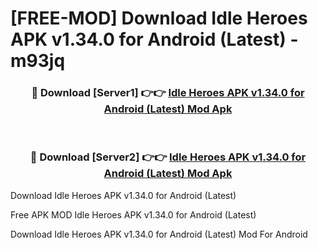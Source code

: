 # [FREE-MOD] Download Idle Heroes APK v1.34.0 for Android (Latest) - m93jq


<div align="center">
<h3>🔴 Download [Server1] 👉👉 <a href="https://apk-comot.site?title=Idle_Heroes_APK_v1.34.0_for_Android_(Latest)">Idle Heroes APK v1.34.0 for Android (Latest) Mod Apk</a></h3><br>

<h3>🔴 Download [Server2] 👉👉 <a href="https://apk-comot.site?title=Idle_Heroes_APK_v1.34.0_for_Android_(Latest)">Idle Heroes APK v1.34.0 for Android (Latest) Mod Apk</a></h3>
</div>



Download Idle Heroes APK v1.34.0 for Android (Latest) 

Free APK MOD Idle Heroes APK v1.34.0 for Android (Latest) 

Download Idle Heroes APK v1.34.0 for Android (Latest) Mod For Android
